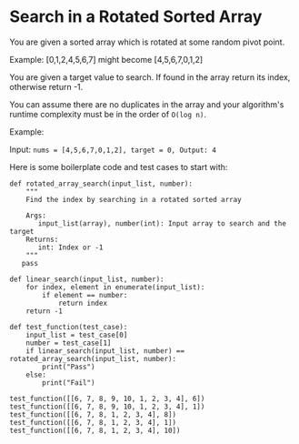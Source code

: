 Search in a Rotated Sorted Array
================================

You are given a sorted array which is rotated at some random pivot point.

Example: \[0,1,2,4,5,6,7\] might become \[4,5,6,7,0,1,2\]

You are given a target value to search. If found in the array return its index, otherwise return -1.

You can assume there are no duplicates in the array and your algorithm's runtime complexity must be in the order of `O(log n)`.

Example:

Input: `nums = [4,5,6,7,0,1,2], target = 0, Output: 4`

Here is some boilerplate code and test cases to start with:

    def rotated_array_search(input_list, number):
        """
        Find the index by searching in a rotated sorted array
    
        Args:
           input_list(array), number(int): Input array to search and the target
        Returns:
           int: Index or -1
        """
       pass
    
    def linear_search(input_list, number):
        for index, element in enumerate(input_list):
            if element == number:
                return index
        return -1
    
    def test_function(test_case):
        input_list = test_case[0]
        number = test_case[1]
        if linear_search(input_list, number) == rotated_array_search(input_list, number):
            print("Pass")
        else:
            print("Fail")
    
    test_function([[6, 7, 8, 9, 10, 1, 2, 3, 4], 6])
    test_function([[6, 7, 8, 9, 10, 1, 2, 3, 4], 1])
    test_function([[6, 7, 8, 1, 2, 3, 4], 8])
    test_function([[6, 7, 8, 1, 2, 3, 4], 1])
    test_function([[6, 7, 8, 1, 2, 3, 4], 10])
